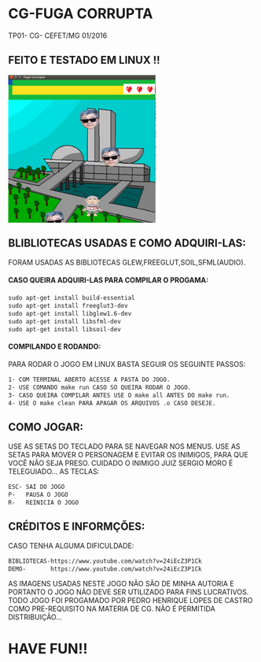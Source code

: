 # CG-FUGA CORRUPTA
TP01- CG- CEFET/MG 01/2016

<h2>FEITO E TESTADO EM LINUX !!</h2>

<img align="center" src="https://github.com/pedrohlcastro/CG-fuga-corrupta/blob/master/screenshots/jogo.png?raw=true" width="300" height="300"/>

<h2>BLIBLIOTECAS USADAS E COMO ADQUIRI-LAS:</h2>

FORAM USADAS AS BIBLIOTECAS GLEW,FREEGLUT,SOIL,SFML(AUDIO).
<h4>CASO QUEIRA ADQUIRI-LAS PARA COMPILAR O PROGAMA:</h3>
	
	sudo apt-get install build-essential
	sudo apt-get install freeglut3-dev
	sudo apt-get install libglew1.6-dev
	sudo apt-get install libsfml-dev
	sudo apt-get install libsoil-dev

<h4>COMPILANDO E RODANDO:</h3>

PARA RODAR O JOGO EM LINUX BASTA SEGUIR OS SEGUINTE PASSOS:
	
	1- COM TERMINAL ABERTO ACESSE A PASTA DO JOGO.
	2- USE COMANDO make run CASO SO QUEIRA RODAR O JOGO.
	3- CASO QUEIRA COMPILAR ANTES USE O make all ANTES DO make run.
	4- USE O make clean PARA APAGAR OS ARQUIVOS .o CASO DESEJE.

<h2>COMO JOGAR:</h2>
USE AS SETAS DO TECLADO PARA SE NAVEGAR NOS MENUS.
USE AS SETAS PARA MOVER O PERSONAGEM E EVITAR OS INIMIGOS, PARA QUE VOCÊ NÃO SEJA PRESO. CUIDADO O INIMIGO JUIZ SERGIO MORO É TELEGUIADO...
AS TECLAS:

	ESC- SAI DO JOGO
	P-   PAUSA O JOGO
	R-   REINICIA O JOGO

<h2>CRÉDITOS E INFORMÇÕES:</h2>
CASO TENHA ALGUMA DIFICULDADE:
		
	BIBLIOTECAS-https://www.youtube.com/watch?v=24iEcZ3P1Ck
	DEMO-	    https://www.youtube.com/watch?v=24iEcZ3P1Ck
	
AS IMAGENS USADAS NESTE JOGO NÃO SÃO DE MINHA AUTORIA E PORTANTO O JOGO NÃO DEVE SER UTILIZADO PARA FINS LUCRATIVOS. TODO JOGO FOI PROGAMADO POR PEDRO HENRIQUE LOPES DE CASTRO COMO PRE-REQUISITO NA MATERIA DE CG.
NÃO É PERMITIDA DISTRIBUIÇÃO...

<h1>HAVE FUN!!</h1>
	
	

